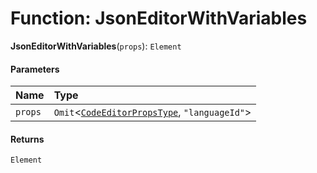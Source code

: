 # Function: JsonEditorWithVariables

**JsonEditorWithVariables**(`props`): `Element`

#### Parameters

| Name | Type |
| :------ | :------ |
| `props` | `Omit`<[`CodeEditorPropsType`](/auto-docs/form-materials/interfaces/CodeEditorPropsType.md), `"languageId"`> |

#### Returns

`Element`
